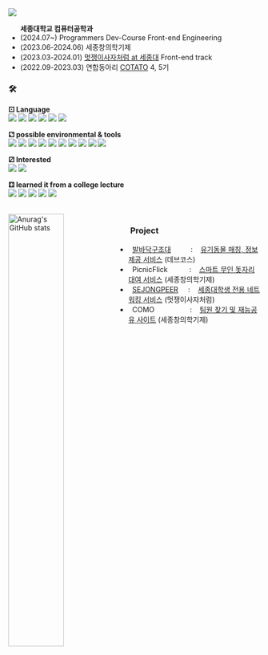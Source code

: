 <div align= "left">
    <img src="https://capsule-render.vercel.app/api?type=waving&color=gradient&height=120&text=Hi,%20I'm%20Juyoung%20🙌&animation=&fontColor=000000&fontSize=40" />
    </div>
    <div style="text-align: left;">
 <div>
      <ul>
    <strong>세종대학교 컴퓨터공학과</strong>
        <li>(2024.07~) Programmers Dev-Course Front-end Engineering</li>
        <li>(2023.06-2024.06) 세종창의학기제</li>
        <li>(2023.03-2024.01) <a href="https://www.instagram.com/likelion_sejong/?hl=ko">멋쟁이사자처럼 at 세종대</a> Front-end track</li>
        <li>(2022.09-2023.03) 연합동아리 <a href="https://www.cotato.kr/">COTATO</a> 4, 5기</li>
    </ul>
</div>


### 🛠️ 

     
**⚀ Language**</br>
<img src="https://img.shields.io/badge/JavaScript-F7DF1E?style=flat-square&logo=javascript&logoColor=black"/>
<img src="https://img.shields.io/badge/CSS3-1572B6?style=flat-square&logo=css3&logoColor=white"/>
<img src="https://img.shields.io/badge/HTML5-E34F26?style=flat-square&logo=html5&logoColor=white"/>
<img src="https://img.shields.io/badge/Typescript-3178C6?style=flat-square&logo=Typescript&logoColor=white"/>
<img src="https://img.shields.io/badge/React-61DAFB?style=flat-square&logo=React&logoColor=black"/>
<img src="https://img.shields.io/badge/styled components-DB7093?style=flat-square&logo=styled-components&logoColor=white"/>

**⚁ possible environmental & tools**</br>
<img src="https://img.shields.io/badge/GitHub Pages-222222?style=flat-square&logo=GitHub Pages&logoColor=white">
          <img src="https://img.shields.io/badge/Netlify-00C7B7?style=flat-square&logo=Netlify&logoColor=white">
           <img src="https://img.shields.io/badge/Notion-000000?style=flat-square&logo=Notion&logoColor=white">
          <img src="https://img.shields.io/badge/Prettier-F7B93E?style=flat-square&logo=Prettier&logoColor=white">
          <img src="https://img.shields.io/badge/Slack-4A154B?style=flat-square&logo=Slack&logoColor=white">
          <img src="https://img.shields.io/badge/Vercel-000000?style=flat-square&logo=Vercel&logoColor=white">
     <img src="https://img.shields.io/badge/Bootstrap-7952B3?style=flat-square&logo=Bootstrap&logoColor=white">
<img src="https://img.shields.io/badge/Git-F05032?style=flat-square&logo=git&logoColor=white"/>
<img src="https://img.shields.io/badge/Visual Studio Code-007ACC?style=flat-square&logo=Visual Studio Code&logoColor=white"/>
<img src="https://img.shields.io/badge/Vercel-000000?style=flat-square&logo=Vercel&logoColor=white"/>

**⚂ Interested**</br>
<img src="https://img.shields.io/badge/Adobe Photoshop-31A8FF?style=flat-square&logo=Adobe Photoshop&logoColor=white"/>
<img src="https://img.shields.io/badge/Adobe Illustrator-FF9A00?style=flat-square&logo=Adobe Illustrator&logoColor=white"/>

**⚃ learned it from a college lecture**</br>
<img src="https://img.shields.io/badge/Figma-F24E1E?style=flat-square&logo=Figma&logoColor=white">
<img src="https://img.shields.io/badge/MySQL-4479A1?style=flat-square&logo=MySQL&logoColor=white"/>
<img src="https://img.shields.io/badge/C-A8B9CC?style=flat-square&logo=C&logoColor=white"/>
<img src="https://img.shields.io/badge/java-007396?style=flat-square&logo=java&logoColor=white"/>
<img src="https://img.shields.io/badge/Node.js-339933?style=flat-square&logo=Node.js&logoColor=white"/>
</br>

<!--
**⚃ More?** </br>
  <a href="https://www.instagram.com/gl0ryto_l?igsh=OGQ5ZDc2ODk2ZA%3D%3D&utm_source=qr"><img src="https://img.shields.io/badge/Instagram-E4405F?style=flat-square&logo=Instagram&logoColor=white&link=https://www.instagram.com/hye_inisfree/"/></a>
-->
<br>
<img align="left" width="47%" src="https://github-readme-stats.vercel.app/api?username=kimjuyoung99&count_private=true&hide=issues,stars&theme=graywhite" alt="Anurag's GitHub stats">


### &nbsp;Project
- &nbsp;&nbsp;[발바닥구조대](https://paw-rescuers.netlify.app) &nbsp;&nbsp;&nbsp;&nbsp;&nbsp;&nbsp;&nbsp;&nbsp;&nbsp;: &nbsp;&nbsp;&nbsp;[유기동물 매칭, 정보제공 서비스](https://github.com/kimjuyoung99/pawsome-rescuers) (데브코스)
- &nbsp;&nbsp;PicnicFlick &nbsp;&nbsp;&nbsp;&nbsp;&nbsp;&nbsp;&nbsp;&nbsp;&nbsp;&nbsp;: &nbsp;&nbsp;&nbsp;[스마트 무인 돗자리 대여 서비스](https://github.com/Ficnicflick/Frontend-server) (세종창의학기제)
- &nbsp;&nbsp;[SEJONGPEER](https://sejongpeer.co.kr/) &nbsp;&nbsp;&nbsp;&nbsp;: &nbsp;&nbsp;&nbsp;[세종대학생 전용 네트워킹 서비스](https://www.notion.so/sejongpeer/c6c8de99d0f84ad1af6e19eb4a37423c) (멋쟁이사자처럼)
- &nbsp;&nbsp;COMO &nbsp;&nbsp;&nbsp;&nbsp;&nbsp;&nbsp;&nbsp;&nbsp;&nbsp;&nbsp;&nbsp;&nbsp;&nbsp;&nbsp;&nbsp;&nbsp;&nbsp;: &nbsp;&nbsp;&nbsp;[팀원 찾기 및 재능공유 사이트](https://github.com/TeamCOMO/frontend) (세종창의학기제)











<!--
**🤓 I'm interested, so little by little...**
  ![js](https://img.shields.io/badge/Adobe%20Photoshop-31A8FF?logo=adobephotoshop&logoColor=fff&style=for-the-badge)
  ![js](https://img.shields.io/badge/Adobe%20Illustrator-FF9A00?logo=adobeillustrator&logoColor=fff&style=for-the-badge)
  ![Adobe Lightroom](https://img.shields.io/badge/Adobe%20Lightroom-31A8FF.svg?style=for-the-badge&logo=Adobe%20Lightroom&logoColor=white)
  <br/>


##
## Project
(2024.02 - 2024.06)
* PicnicFlick &nbsp;&nbsp;&nbsp;&nbsp;&nbsp;&nbsp;&nbsp;            : [스마트 무인 돗자리 대여 서비스](https://github.com/Ficnicflick/Frontend-server) &nbsp;&nbsp;&nbsp;&nbsp;&nbsp;&nbsp;(세종창의학기제)
(2023.11 - 2024.07)
* [SEJONGPEER](https://sejongpeer.co.kr/)&nbsp;&nbsp; : [세종대학생 전용 네트워킹 서비스](https://www.notion.so/sejongpeer/c6c8de99d0f84ad1af6e19eb4a37423c) &nbsp;&nbsp;&nbsp;&nbsp;&nbsp;(멋쟁이사자처럼)
(2023.08 - 2023.12)
* COMO&nbsp;&nbsp;&nbsp;&nbsp;&nbsp;&nbsp;&nbsp;&nbsp;&nbsp;&nbsp;&nbsp;&nbsp;&nbsp;&nbsp; : [팀원 찾기 및 재능공유 사이트](https://github.com/TeamCOMO/frontend) &nbsp;&nbsp;&nbsp;&nbsp;&nbsp;&nbsp;&nbsp;&nbsp;&nbsp;&nbsp;(세종창의학기제)
* (2023.07 - 2023.08) &nbsp;&nbsp;QAI&nbsp;&nbsp;&nbsp;&nbsp;&nbsp;&nbsp;&nbsp;&nbsp;&nbsp;&nbsp;&nbsp;&nbsp;&nbsp;&nbsp;&nbsp;&nbsp;&nbsp;&nbsp;&nbsp; : IT 질의응답 사이트 &nbsp;&nbsp;&nbsp;&nbsp;&nbsp;&nbsp;&nbsp;&nbsp;&nbsp;&nbsp;&nbsp;&nbsp;&nbsp;&nbsp;&nbsp;&nbsp;&nbsp;&nbsp;&nbsp;&nbsp;&nbsp;&nbsp;&nbsp;&nbsp;&nbsp;(멋쟁이사자처럼 중앙해커톤)



| Period                  | Project                                                                   | Description                            | Network                        |
|-----------------------|-------------------------------------------------------------------------|---------------------------------------------|--------------------------------|
| 2024.02 - 2024.06     | PicnicFlick                           | [스마트 무인 돗자리 대여 서비스](https://github.com/Ficnicflick/Frontend-server)              | 세종창의학기제                      |
| 2023.11 -  2024.07        | [SEJONGPEER](https://sejongpeer.co.kr/)                                 | [세종대학생 전용 네트워킹 서비스](https://www.notion.so/sejongpeer/c6c8de99d0f84ad1af6e19eb4a37423c)             | 멋쟁이사자처럼                      |
| 2023.08 - 2023.12     | COMO                                                                    | 팀원 찾기 및 재능공유 사이트                | 세종창의학기제                      |
| 2023.07 - 2023.08     | QAI                                                                     | IT 질의응답 사이트                           | 멋쟁이사자처럼 중앙해커톤               |



</div>

##
<div align="left">
 </br>
 ![kimjuyoung99's GitHub stats](https://github-readme-stats.vercel.app/api?username=kimjuyoung99&show_icons=true&hide=contribs,prs&cache_seconds=86400&theme=graywhite)


![Anurag's GitHub stats](https://github-readme-stats.vercel.app/api?username=kimjuyoung99&count_private=true&hide=issues,stars&theme=graywhite)

 애매한 스택들
![JWT](https://img.shields.io/badge/JWT-black?style=for-the-badge&logo=JSON%20web%20tokens) 
![NPM](https://img.shields.io/badge/NPM-%23CB3837.svg?style=for-the-badge&logo=npm&logoColor=white)
-->



